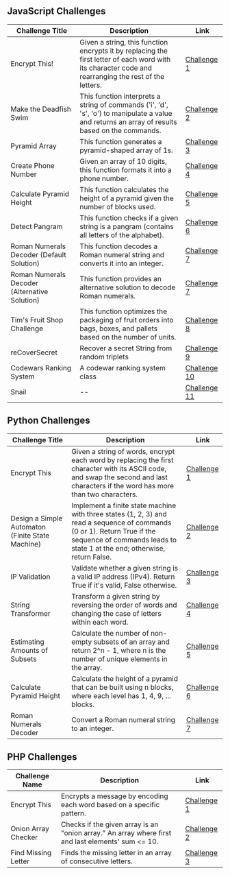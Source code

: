 ## JavaScript Challenges

| Challenge Title | Description | Link |
| --------------- | ----------- | ---- |
| Encrypt This! | Given a string, this function encrypts it by replacing the first letter of each word with its character code and rearranging the rest of the letters. | [Challenge 1](https://www.codewars.com/kata/5848565e273af816fb000449/javascript) |
| Make the Deadfish Swim | This function interprets a string of commands ('i', 'd', 's', 'o') to manipulate a value and returns an array of results based on the commands. | [Challenge 2](https://www.codewars.com/kata/51e0007c1f9378fa810002a9) |
| Pyramid Array | This function generates a pyramid-shaped array of 1s. | [Challenge 3](https://www.codewars.com/kata/515f51d438015969f7000013) |
| Create Phone Number | Given an array of 10 digits, this function formats it into a phone number. | [Challenge 4](https://www.codewars.com/kata/525f50e3b73515a6db000b83) |
| Calculate Pyramid Height | This function calculates the height of a pyramid given the number of blocks used. | [Challenge 5](https://www.codewars.com/kata/56968ce7753513604b000055) |
| Detect Pangram | This function checks if a given string is a pangram (contains all letters of the alphabet). | [Challenge 6](https://www.codewars.com/kata/545cedaa9943f7fe7b000048) |
| Roman Numerals Decoder (Default Solution) | This function decodes a Roman numeral string and converts it into an integer. | [Challenge 7](https://www.codewars.com/kata/51b6249c4612257ac0000005) |
| Roman Numerals Decoder (Alternative Solution) | This function provides an alternative solution to decode Roman numerals. | [Challenge 7](https://www.codewars.com/kata/51b6249c4612257ac0000005) |
| Tim's Fruit Shop Challenge | This function optimizes the packaging of fruit orders into bags, boxes, and pallets based on the number of units. | [Challenge 8](https://www.codewars.com/kata/652643925c042100247fffc6/) |
| reCoverSecret | Recover a secret String from random triplets | [Challenge 9](https://www.codewars.com/kata/53f40dff5f9d31b813000774) |
| Codewars Ranking System | A codewar ranking system class | [Challenge 10](https://www.codewars.com/kata/51fda2d95d6efda45e00004e) |
| Snail | -- | [Challenge 11](https://www.codewars.com/kata/521c2db8ddc89b9b7a0000c1) |





## Python Challenges



| Challenge Title                       | Description                                                                                                    | Link                                                 |
| ------------------------------------- | -------------------------------------------------------------------------------------------------------------- | ---------------------------------------------------- |
| Encrypt This                           | Given a string of words, encrypt each word by replacing the first character with its ASCII code, and swap the second and last characters if the word has more than two characters.  | [Challenge 1](https://www.codewars.com/kata/5848565e273af816fb000449) |
| Design a Simple Automaton (Finite State Machine) | Implement a finite state machine with three states (1, 2, 3) and read a sequence of commands (0 or 1). Return True if the sequence of commands leads to state 1 at the end; otherwise, return False. | [Challenge 2](https://www.codewars.com/kata/5268acac0d3f019add000203) |
| IP Validation                          | Validate whether a given string is a valid IP address (IPv4). Return True if it's valid, False otherwise.      | [Challenge 3](https://www.codewars.com/kata/515decfd9dcfc23bb6000006) |
| String Transformer                     | Transform a given string by reversing the order of words and changing the case of letters within each word.   | [Challenge 4](https://www.codewars.com/kata/5878520d52628a092f0002d0) |
| Estimating Amounts of Subsets           | Calculate the number of non-empty subsets of an array and return 2^n - 1, where n is the number of unique elements in the array. | [Challenge 5](https://www.codewars.com/kata/584703d76f6cf6ffc6000275) |
| Calculate Pyramid Height                | Calculate the height of a pyramid that can be built using n blocks, where each level has 1, 4, 9, ... blocks. | [Challenge 6](https://www.codewars.com/kata/56968ce7753513604b000055) |
| Roman Numerals Decoder                 | Convert a Roman numeral string to an integer.     | [Challenge 7](https://www.codewars.com/kata/51b6249c4612257ac0000005) |


## PHP Challenges
| Challenge Name            | Description                                                                           | Link                                                      |
|---------------------------|---------------------------------------------------------------------------------------|-----------------------------------------------------------|
| Encrypt This              | Encrypts a message by encoding each word based on a specific pattern.                 | [Challenge 1](https://www.codewars.com/kata/5848565e273af816fb000449) |
| Onion Array Checker       | Checks if the given array is an "onion array." An array where first and last elements' sum <= 10. | [Challenge 2](https://www.codewars.com/kata/59b2883c5e2308b54d000013/train/php) |
| Find Missing Letter       | Finds the missing letter in an array of consecutive letters.                          | [Challenge 3](https://www.codewars.com/kata/5839edaa6754d6fec10000a2/train/php) |

